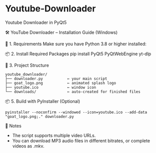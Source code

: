 # Youtube-Downloader
Youtube Downloader in PyQt5

🛠️ YouTube Downloader – Installation Guide (Windows)

📁 1. Requirements
    Make sure you have Python 3.8 or higher installed:  


📦 2. Install Required Packages
    pip install PyQt5 PyQtWebEngine yt-dlp

📂 3. Project Structure

    youtube_downloader/
    ├── downloader.py           ← your main script
    ├── goat_logo.png           ← animated splash logo
    ├── youtube.ico             ← window icon
    └── downloads/              ← auto-created for finished files



📦 5. Build with PyInstaller (Optional)
    
    pyinstaller --noconfirm --windowed --icon=youtube.ico --add-data "goat_logo.png;." downloader.py

📌 Notes
- The script supports multiple video URLs.
- You can download MP3 audio files in different bitrates, or complete videos as .mkv.

